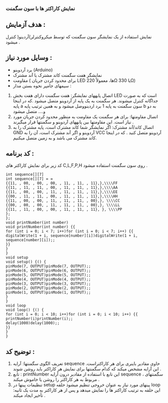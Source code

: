 ### نمایش کاراکتر ها با سون سگمنت
## هدف آزمایش :
نمایش استفاده از یک نمایشگر سون سگمنت که توسط میکروکنترلر)آردینو( کنترل میشود .
## وسایل مورد نیاز :
- برد آردوینو (Arduino)
- نمایشگر هفت سگمنت کاتد مشترک یا آند مشترک
- مقاومت ( برای محدود کردن جریان LED ها، معمولاً 220Ω یا 330Ω)
- سیمهای جامپر
نحوه بستن مدار :
1. اتصال پایههای نمایشگر: هفت سگمنت دارای هفت بخش LED است که به صورت جداگانه کنترل میشوند. هر سگمنت به یک
پایه از آردوینو متصل میشود .که در اینجا پایه a سون سگمنت به پایه 1 برد اردینووصل میشود و به همین ترتیب پایه b به دو و....
متصل میشود
2. اتصال مقاومتها: برای هر سگمنت یک مقاومت به منظور محدود کردن جریان مورد نیاز است. این مقاومتها بین پایههای
آردوینو و سگمنتها قرار میگیرند .
3. اتصال کاتد/آند مشترک: اگر نمایشگر شما کاتد مشترک است، پایه مشترک را به GND آردوینو و اگر آند مشترک است، آن را به
VCC آردوینو متصل کنید . که در اینجا کاتد مشترک می باشد و به زمین متصل میکنیم.
## کد برنامه :
کد زیر برای نمایش کاراکتر های C,L,F,P,H روی سون سگمنت استفاده میشود .
```
int sequence[][7]
int sequence[][7] = =
{{11, , 00, , 00, , 00, , 11, , 11, , 11},},\\\\FF
{{11, , 11, , 11, , 00, , 11, , 11, , 11},},\\\\AA
{{11, , 00, , 00, , 11, , 11, , 11, , 11},},\\\\EE
{{00, , 11, , 11, , 00, , 11, , 11, , 11},},\\\\HH
{{11, , 00, , 00, , 11, , 11, , 11, , 00},}, \\\\CC
{{00, , 00, , 00, , 11, , 11, , 11, , 00},}, \\\\LL
{{11, , 11, , 00, , 00, , 11, , 11, , 11}, }, \\\\PP
};
};
void printNumber(int number)
void printNumber(int number) {{
for (int i = 0; i < 7; i++)for (int i = 0; i < 7; i++) {{
digitalWrite(1 + i, sequence[number][i])digitalWrite(1 + i, sequence[number][i]);;
}}
}
}
void setup
void setup() {() {
pinMode(7, OUTPUT)pinMode(7, OUTPUT);;
pinMode(6, OUTPUT)pinMode(6, OUTPUT);;
pinMode(5, OUTPUT)pinMode(5, OUTPUT);;
pinMode(4, OUTPUT)pinMode(4, OUTPUT);;
pinMode(3, OUTPUT)pinMode(3, OUTPUT);;
pinMode(2, OUTPUT)pinMode(2, OUTPUT);;
pinMode(1, OUTPUT)pinMode(1, OUTPUT);;
}
}
void loop
void loop() {() {
for (int i = 0; i < 10; i++)for (int i = 0; i < 10; i++) {{
printNumber(i)printNumber(i);;
delay(1000)delay(1000);;
}}
}
}
```
## توضیح کد :
1. تعریف الگوی سگمنتها: آرایه sequence حاوی مقادیر باینری برای هر کاراکتراست. این آرایه مشخص میکند که کدام
سگمنتها برای نمایش هر کاراکتر باید روشن شوند .
2. تابع : printNumber این تابع با استفاده از مقادیر درون آرایه sequence ، سگمنتهای مربوط به هر کاراکتر را روشن یا
خاموش میکند .
3. تنظیمات پینها در setup پینهای مورد نیاز به عنوان خروجی تنظیم میشوذ
حلقه loop :این حلقه به ترتیب کاراکتر ها را نمایش میدهد و پس از هر کاراکتر به مدت یک ثانیه تأخیر ایجاد میکند .
